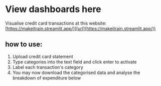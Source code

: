 # View dashboards here
Visualise credit card transactions at this website: [https://makeitrain.streamlit.app/]([url](https://makeitrain.streamlit.app/))
## how to use:
1. Upload credit card statement
2. Type categories into the text field and click enter to activate
3. Label each transaction's category
4. You may now download the categorised data and analyse the breakdown of expenditure below
